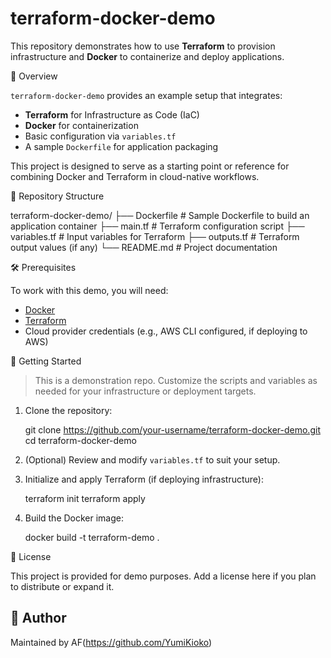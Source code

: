 # terraform-docker-demo

This repository demonstrates how to use **Terraform** to provision infrastructure and **Docker** to containerize and deploy applications.

🧩 Overview

`terraform-docker-demo` provides an example setup that integrates:

- **Terraform** for Infrastructure as Code (IaC)
- **Docker** for containerization
- Basic configuration via `variables.tf`
- A sample `Dockerfile` for application packaging

This project is designed to serve as a starting point or reference for combining Docker and Terraform in cloud-native workflows.

📁 Repository Structure

terraform-docker-demo/
├── Dockerfile           # Sample Dockerfile to build an application container
├── main.tf              # Terraform configuration script
├── variables.tf         # Input variables for Terraform
├── outputs.tf           # Terraform output values (if any)
└── README.md            # Project documentation

🛠 Prerequisites

To work with this demo, you will need:

- [Docker](https://docs.docker.com/get-docker/)
- [Terraform](https://developer.hashicorp.com/terraform/install)
- Cloud provider credentials (e.g., AWS CLI configured, if deploying to AWS)

🚀 Getting Started

> This is a demonstration repo. Customize the scripts and variables as needed for your infrastructure or deployment targets.

1. Clone the repository:
   
   git clone https://github.com/your-username/terraform-docker-demo.git
   cd terraform-docker-demo

2. (Optional) Review and modify `variables.tf` to suit your setup.

3. Initialize and apply Terraform (if deploying infrastructure):

   terraform init
   terraform apply

4. Build the Docker image:

   docker build -t terraform-demo .

📜 License

This project is provided for demo purposes. Add a license here if you plan to distribute or expand it.

## 👤 Author

Maintained by AF(https://github.com/YumiKioko)
